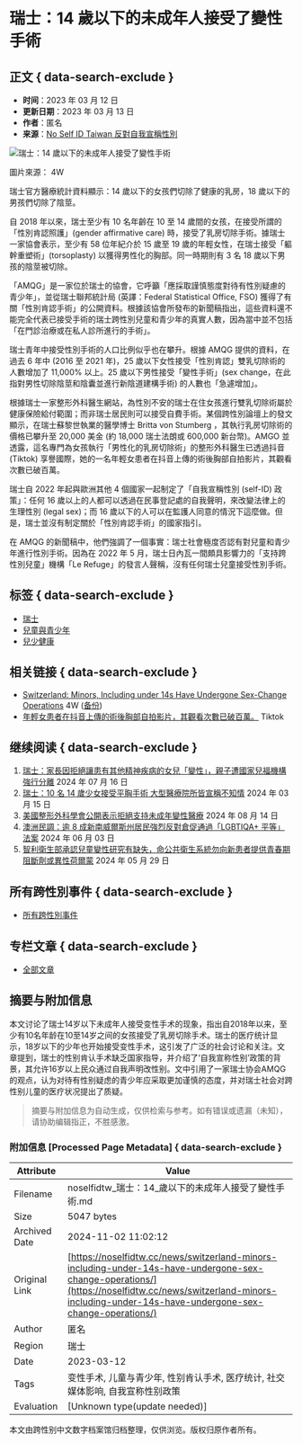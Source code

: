 # 瑞士：14 歲以下的未成年人接受了變性手術

## 正文 { data-search-exclude }


- **时间**：2023 年 03 月 12 日
- **更新日期**：2023 年 03 月 13 日
- **作者**：匿名
- **来源**：[No Self ID Taiwan 反對自我宣稱性別](https://noselfidtw.cc/news)

![瑞士：14 歲以下的未成年人接受了變性手術](https://noselfidtw.cc/images/post/switzerland-minors-including-under-14s-have-undergone-sex-change-operations.png)

圖片來源： 4W

瑞士官方醫療統計資料顯示：14 歲以下的女孩們切除了健康的乳房，18 歲以下的男孩們切除了陰莖。

自 2018 年以來，瑞士至少有 10 名年齡在 10 至 14 歲間的女孩，在接受所謂的「性別肯認照護」(gender affirmative care) 時，接受了乳房切除手術。據瑞士一家協會表示，至少有 58 位年紀介於 15 歲至 19 歲的年輕女性，在瑞士接受「軀幹重塑術」(torsoplasty) 以獲得男性化的胸部。同一時期則有 3 名 18 歲以下男孩的陰莖被切除。

「AMQG」是一家位於瑞士的協會，它呼籲「應採取謹慎態度對待有性別疑慮的青少年」，並從瑞士聯邦統計局 (英譯：Federal Statistical Office, FSO) 獲得了有關「性別肯認手術」的公開資料。根據該協會所發布的新聞稿指出，這些資料還不能完全代表已接受手術的瑞士跨性別兒童和青少年的真實人數，因為當中並不包括「在門診治療或在私人診所進行的手術」。

瑞士青年中接受性別手術的人口比例似乎也在攀升。根據 AMQG 提供的資料，在過去 6 年中 (2016 至 2021 年)，25 歲以下女性接受「性別肯認」雙乳切除術的人數增加了 11,000% 以上。25 歲以下男性接受「變性手術」(sex change，在此指對男性切除陰莖和陰囊並進行新陰道建構手術) 的人數也「急遽增加」。

根據瑞士一家整形外科醫生網站，為性別不安的瑞士在住女孩進行雙乳切除術屬於健康保險給付範圍；而非瑞士居民則可以接受自費手術。某個跨性別論壇上的發文顯示，在瑞士蘇黎世執業的醫學博士 Britta von Stumberg ，其執行乳房切除術的價格已攀升至 20,000 美金 (約 18,000 瑞士法朗或 600,000 新台幣)。AMGO 並透露，這名專門為女孩執行「男性化的乳房切除術」的整形外科醫生已透過抖音 (Tiktok) 享譽國際，她的一名年輕女患者在抖音上傳的術後胸部自拍影片，其觀看次數已破百萬。

瑞士自 2022 年起與歐洲其他 4 個國家一起制定了「自我宣稱性別 (self-ID) 政策」：任何 16 歲以上的人都可以透過在民事登記處的自我聲明，來改變法律上的生理性別 (legal sex)；而 16 歲以下的人可以在監護人同意的情況下這麼做。但是，瑞士並沒有制定關於「性別肯認手術」的國家指引。

在 AMQG 的新聞稿中，他們強調了一個事實：瑞士社會極度否認有對兒童和青少年進行性別手術。因為在 2022 年 5 月，瑞士日內瓦一間頗具影響力的「支持跨性別兒童」機構「Le Refuge」的發言人聲稱，沒有任何瑞士兒童接受性別手術。

## 标签 { data-search-exclude }
- [瑞士](/regions/%e7%91%9e%e5%a3%ab/)
- [兒童與青少年](/tags/%e5%85%92%e7%ab%a5%e8%88%87%e9%9d%92%e5%b0%91%e5%b9%b4/)
- [兒少健康](/tags/%e5%85%92%e5%b0%91%e5%81%a5%e5%ba%b7/)

## 相关链接 { data-search-exclude }
- [Switzerland: Minors, Including under 14s Have Undergone Sex-Change Operations](https://4w.pub/switzerland-minors-sex-change-operations/) 4W ([备份](https://archive.is/V99UV))
- [年輕女患者在抖音上傳的術後胸部自拍影片，其觀看次數已破百萬。](https://www.tiktok.com/@bananashot7/video/7079330319383465221?is_copy_url=1&is_from_webapp=v1) Tiktok

## 继续阅读 { data-search-exclude }
1. [瑞士：家長因拒絕讓患有其他精神疾病的女兒「變性」，親子遭國家兒福機構強行分離](https://noselfidtw.cc/news/swiss-authorities-take-teen-as-parents-refuse-to-endorse-gender/) 2024 年 07 月 16 日
2. [瑞士：10 名 14 歲少女接受平胸手術 大型醫療院所皆宣稱不知情](https://noselfidtw.cc/news/switzerland-10-14-year-old-girls-undergo-mastectomy-surgery/) 2024 年 03 月 15 日
3. [美國整形外科學會公開表示拒絕支持未成年變性醫療](https://noselfidtw.cc/news/asps-statement-to-press-regarding-gender-surgery-for-adolescents/) 2024 年 08 月 14 日
4. [澳洲民調：逾 8 成新南威爾斯州居民強烈反對倉促通過「LGBTIQA+ 平等」法案](https://noselfidtw.cc/news/equality-bill-overwhelmingly-rejected-by-nsw-residents/) 2024 年 06 月 03 日
5. [智利衛生部承認兒童變性研究有缺失，命公共衛生系統勿向新患者提供青春期阻斷劑或異性荷爾蒙](https://noselfidtw.cc/news/pubertad-interrumpida-ninos-trans-inician-tratamiento-hormonal/) 2024 年 05 月 29 日

## 所有跨性別事件 { data-search-exclude }
- [所有跨性別事件](https://noselfidtw.cc/news)

## 专栏文章 { data-search-exclude }
- [全部文章](https://noselfidtw.cc/post)
<!-- tcd_original_link https://noselfidtw.cc/news/switzerland-minors-including-under-14s-have-undergone-sex-change-operations/ -->
## 摘要与附加信息

<!-- tcd_abstract -->
本文讨论了瑞士14岁以下未成年人接受变性手术的现象，指出自2018年以来，至少有10名年龄在10至14岁之间的女孩接受了乳房切除手术。瑞士的医疗统计显示，18岁以下的少年也开始接受变性手术，这引发了广泛的社会讨论和关注。文章提到，瑞士的性别肯认手术缺乏国家指导，并介绍了‘自我宣称性别’政策的背景，其允许16岁以上民众通过自我声明改性别。文中引用了一家瑞士协会AMQG的观点，认为对待有性别疑虑的青少年应采取更加谨慎的态度，并对瑞士社会对跨性别儿童的医疗状况提出了质疑。
<!-- tcd_abstract_end -->

> 摘要与附加信息为自动生成，仅供检索与参考。如有错误或遗漏（未知），请协助编辑指正，不胜感激。

### 附加信息 [Processed Page Metadata] { data-search-exclude }

| Attribute       | Value                                  |
|-----------------|----------------------------------------|
| Filename        | noselfidtw_瑞士：14_歲以下的未成年人接受了變性手術.md                             |
| Size            | 5047 bytes                           |
| Archived Date   | 2024-11-02 11:02:12                             |
| Original Link   | [https://noselfidtw.cc/news/switzerland-minors-including-under-14s-have-undergone-sex-change-operations/](https://noselfidtw.cc/news/switzerland-minors-including-under-14s-have-undergone-sex-change-operations/)                       |
| Author          | 匿名                               |
| Region          | 瑞士                               |
| Date            | 2023-03-12                                 |
| Tags            | 变性手术, 儿童与青少年, 性别肯认手术, 医疗统计, 社交媒体影响, 自我宣称性别政策                                 |
| Evaluation            | [Unknown type(update needed)]                                 |
<!-- tcd_table_end -->

本文由跨性别中文数字档案馆归档整理，仅供浏览。版权归原作者所有。
